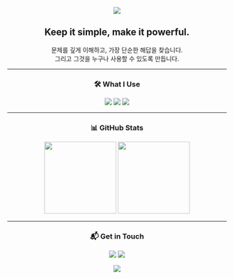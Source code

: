 <!-- 상단 배너 -->
<p align="center">
  <img src="https://capsule-render.vercel.app/api?type=waving&color=0:0f2027,50:203a43,100:2c5364&height=200&section=header&text=Hello!%20I'm%20Juhyun&fontSize=50&fontAlignY=38&fontColor=ffffff" />
</p>

<h2 align="center">Keep it simple, make it powerful.</h2>

<p align="center">
  문제를 깊게 이해하고, 가장 단순한 해답을 찾습니다.<br/>
  그리고 그것을 누구나 사용할 수 있도록 만듭니다.
</p>

---

<h3 align="center">🛠 What I Use</h3>
<p align="center">
  <img src="https://img.shields.io/badge/TypeScript-3178C6?style=flat&logo=typescript&logoColor=white" />
  <img src="https://img.shields.io/badge/Next.js-000000?style=flat&logo=nextdotjs&logoColor=white" />
  <img src="https://img.shields.io/badge/FastAPI-009688?style=flat&logo=fastapi&logoColor=white" />
</p>

---

<h3 align="center">📊 GitHub Stats</h3>
<p align="center">
  <img src="https://github-readme-stats.vercel.app/api?username=zuu3&show_icons=true&theme=tokyonight&hide_border=true" height="165" />
  <img src="https://github-readme-stats.vercel.app/api/top-langs/?username=zuu3&layout=compact&theme=tokyonight&hide_border=true" height="165" />
</p>

---

<h3 align="center">📬 Get in Touch</h3>
<p align="center">
  <a href="mailto:ojh27467242@gmail.com"><img src="https://img.shields.io/badge/Email-555?style=for-the-badge&logo=gmail&logoColor=white" /></a>
  <a href="https://zuu3.notion.site/1733bddb8563808e96c3e981c206e556?pvs=74"><img src="https://img.shields.io/badge/Portfolio-555?style=for-the-badge&logo=notion&logoColor=white" /></a>
</p>

<!-- 하단 배너 -->
<p align="center">
  <img src="https://capsule-render.vercel.app/api?type=waving&color=0:0f2027,50:203a43,100:2c5364&height=100&section=footer" />
</p>
